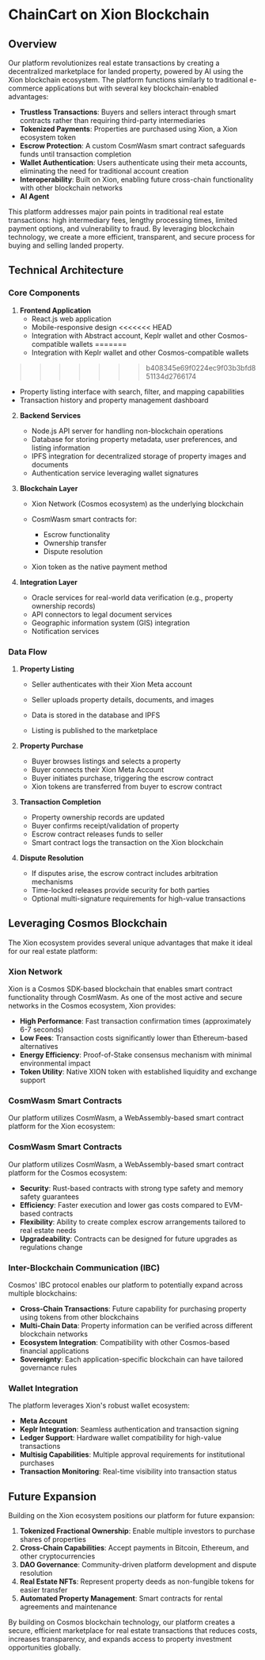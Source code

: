 
# ChainCart on Xion Blockchain

## Overview

Our platform revolutionizes real estate transactions by creating a decentralized marketplace for landed property, powered by AI using the Xion blockchain ecosystem. The platform functions similarly to traditional e-commerce applications but with several key blockchain-enabled advantages:

- **Trustless Transactions**: Buyers and sellers interact through smart contracts rather than requiring third-party intermediaries
- **Tokenized Payments**: Properties are purchased using Xion, a Xion ecosystem token
- **Escrow Protection**: A custom CosmWasm smart contract safeguards funds until transaction completion
- **Wallet Authentication**: Users authenticate using their meta accounts, eliminating the need for traditional account creation
- **Interoperability**: Built on Xion, enabling future cross-chain functionality with other blockchain networks
- **AI Agent**


This platform addresses major pain points in traditional real estate transactions: high intermediary fees, lengthy processing times, limited payment options, and vulnerability to fraud. By leveraging blockchain technology, we create a more efficient, transparent, and secure process for buying and selling landed property.

## Technical Architecture

### Core Components

1. **Frontend Application**
   - React.js web application
   - Mobile-responsive design
<<<<<<< HEAD
   - Integration with Abstract account, Keplr wallet and other Cosmos-compatible wallets
=======
   - Integration with Keplr wallet and other Cosmos-compatible wallets
>>>>>>> b408345e69f0224ec9f03b3bfd851134d2766174
   - Property listing interface with search, filter, and mapping capabilities
   - Transaction history and property management dashboard

2. **Backend Services**
   - Node.js API server for handling non-blockchain operations
   - Database for storing property metadata, user preferences, and listing information
   - IPFS integration for decentralized storage of property images and documents
   - Authentication service leveraging wallet signatures

3. **Blockchain Layer**
   - Xion Network (Cosmos ecosystem) as the underlying blockchain
   - CosmWasm smart contracts for:
     - Escrow functionality
     - Ownership transfer
     - Dispute resolution

   - Xion token as the native payment method


4. **Integration Layer**
   - Oracle services for real-world data verification (e.g., property ownership records)
   - API connectors to legal document services
   - Geographic information system (GIS) integration
   - Notification services

### Data Flow

1. **Property Listing**
   
   - Seller authenticates with their Xion Meta account

   - Seller uploads property details, documents, and images
   - Data is stored in the database and IPFS
   - Listing is published to the marketplace

2. **Property Purchase**
   - Buyer browses listings and selects a property
   - Buyer connects their Xion Meta Account
   - Buyer initiates purchase, triggering the escrow contract
   - Xion tokens are transferred from buyer to escrow contract


3. **Transaction Completion**
   - Property ownership records are updated
   - Buyer confirms receipt/validation of property
   - Escrow contract releases funds to seller
   - Smart contract logs the transaction on the Xion blockchain


4. **Dispute Resolution**
   - If disputes arise, the escrow contract includes arbitration mechanisms
   - Time-locked releases provide security for both parties
   - Optional multi-signature requirements for high-value transactions

## Leveraging Cosmos Blockchain

The Xion ecosystem provides several unique advantages that make it ideal for our real estate platform:

### Xion Network

Xion is a Cosmos SDK-based blockchain that enables smart contract functionality through CosmWasm. As one of the most active and secure networks in the Cosmos ecosystem, 
Xion provides:

- **High Performance**: Fast transaction confirmation times (approximately 6-7 seconds)
- **Low Fees**: Transaction costs significantly lower than Ethereum-based alternatives
- **Energy Efficiency**: Proof-of-Stake consensus mechanism with minimal environmental impact
- **Token Utility**: Native XION token with established liquidity and exchange support

### CosmWasm Smart Contracts

Our platform utilizes CosmWasm, a WebAssembly-based smart contract platform for the Xion ecosystem:


### CosmWasm Smart Contracts

Our platform utilizes CosmWasm, a WebAssembly-based smart contract platform for the Cosmos ecosystem:

- **Security**: Rust-based contracts with strong type safety and memory safety guarantees
- **Efficiency**: Faster execution and lower gas costs compared to EVM-based contracts
- **Flexibility**: Ability to create complex escrow arrangements tailored to real estate needs
- **Upgradeability**: Contracts can be designed for future upgrades as regulations change

### Inter-Blockchain Communication (IBC)

Cosmos' IBC protocol enables our platform to potentially expand across multiple blockchains:

- **Cross-Chain Transactions**: Future capability for purchasing property using tokens from other blockchains
- **Multi-Chain Data**: Property information can be verified across different blockchain networks
- **Ecosystem Integration**: Compatibility with other Cosmos-based financial applications
- **Sovereignty**: Each application-specific blockchain can have tailored governance rules

### Wallet Integration

The platform leverages Xion's robust wallet ecosystem:

- **Meta Account**
- **Keplr Integration**: Seamless authentication and transaction signing
- **Ledger Support**: Hardware wallet compatibility for high-value transactions
- **Multisig Capabilities**: Multiple approval requirements for institutional purchases
- **Transaction Monitoring**: Real-time visibility into transaction status

## Future Expansion

Building on the Xion ecosystem positions our platform for future expansion:


1. **Tokenized Fractional Ownership**: Enable multiple investors to purchase shares of properties
2. **Cross-Chain Capabilities**: Accept payments in Bitcoin, Ethereum, and other cryptocurrencies
3. **DAO Governance**: Community-driven platform development and dispute resolution
4. **Real Estate NFTs**: Represent property deeds as non-fungible tokens for easier transfer
5. **Automated Property Management**: Smart contracts for rental agreements and maintenance


By building on Cosmos blockchain technology, our platform creates a secure, efficient marketplace for real estate transactions that reduces costs, increases transparency, and expands access to property investment opportunities globally.

